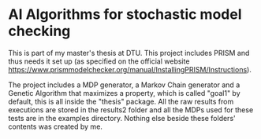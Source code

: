 # AI Algorithms for stochastic model checking
This is part of my master's thesis at DTU.
This project includes PRISM and thus needs it set up (as specified on the official website https://www.prismmodelchecker.org/manual/InstallingPRISM/Instructions).

The project includes a MDP generator, a Markov Chain generator and a Genetic Algorithm that maximizes a property, which is called "goal1" by default, this is all inside the "thesis" package. All the raw results from executions are stored in the results2 folder and all the MDPs used for these tests are in the examples directory. Nothing else beside these folders' contents was created by me.

